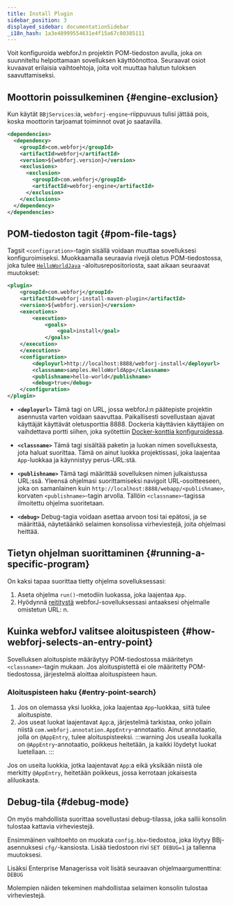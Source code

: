 ```yaml
---
title: Install Plugin
sidebar_position: 3
displayed_sidebar: documentationSidebar
_i18n_hash: 1a3e48999554631e4f15a67c80385111
---
```

Voit konfiguroida webforJ:n projektin POM-tiedoston avulla, joka on suunniteltu helpottamaan sovelluksen käyttöönottoa. Seuraavat osiot kuvaavat erilaisia vaihtoehtoja, joita voit muuttaa halutun tuloksen saavuttamiseksi.

## Moottorin poissulkeminen {#engine-exclusion}

Kun käytät `BBjServices`:ia, `webforj-engine`-riippuvuus tulisi jättää pois, koska moottorin tarjoamat toiminnot ovat jo saatavilla.

```xml
<dependencies>
  <dependency>
    <groupId>com.webforj</groupId>
    <artifactId>webforj</artifactId>
    <version>${webforj.version}</version>
    <exclusions>
      <exclusion>
        <groupId>com.webforj</groupId>
        <artifactId>webforj-engine</artifactId>
      </exclusion>
    </exclusions> 
  </dependency>
</dependencies>
```

## POM-tiedoston tagit {#pom-file-tags}

Tagsit `<configuration>`-tagin sisällä voidaan muuttaa sovelluksesi konfiguroimiseksi. Muokkaamalla seuraavia rivejä oletus POM-tiedostossa, joka tulee [`HelloWorldJava`](https://github.com/webforj/HelloWorldJava) -aloitusrepositoriosta, saat aikaan seuraavat muutokset:

```xml {13-16} showLineNumbers
<plugin>
    <groupId>com.webforj</groupId>
    <artifactId>webforj-install-maven-plugin</artifactId>
    <version>${webforj.version}</version>
    <executions>
        <execution>
            <goals>
                <goal>install</goal>
            </goals>
    </execution>
    </executions>
    <configuration>
        <deployurl>http://localhost:8888/webforj-install</deployurl>
        <classname>samples.HelloWorldApp</classname>
        <publishname>hello-world</publishname>
        <debug>true</debug>
    </configuration>
</plugin>
```

- **`<deployurl>`** Tämä tagi on URL, jossa webforJ:n päätepiste projektin asennusta varten voidaan saavuttaa. Paikallisesti sovellustaan ajavat käyttäjät käyttävät oletusporttia 8888. Dockeria käyttävien käyttäjien on vaihdettava portti siihen, joka syötettiin [Docker-konttia konfiguroidessa](./docker#2-configuration).

- **`<classname>`** Tämä tagi sisältää paketin ja luokan nimen sovelluksesta, jota haluat suorittaa. Tämä on ainut luokka projektissasi, joka laajentaa `App`-luokkaa ja käynnistyy perus-URL:stä.

- **`<publishname>`** Tämä tagi määrittää sovelluksen nimen julkaistussa URL:ssä. Yleensä ohjelmasi suorittamiseksi navigoit URL-osoitteeseen, joka on samanlainen kuin `http://localhost:8888/webapp/<publishname>`, korvaten `<publishname>`-tagin arvolla. Tällöin `<classname>`-tagissa ilmoitettu ohjelma suoritetaan.

- **`<debug>`** Debug-tagia voidaan asettaa arvoon tosi tai epätosi, ja se määrittää, näytetäänkö selaimen konsolissa virheviestejä, joita ohjelmasi heittää. 

## Tietyn ohjelman suorittaminen {#running-a-specific-program}

On kaksi tapaa suorittaa tietty ohjelma sovelluksessasi:

1. Aseta ohjelma `run()`-metodiin luokassa, joka laajentaa `App`.
2. Hyödynnä [reititystä](../../routing/overview) webforJ-sovelluksessasi antaaksesi ohjelmalle omistetun URL: n.

## Kuinka webforJ valitsee aloituspisteen {#how-webforj-selects-an-entry-point}

Sovelluksen aloituspiste määräytyy POM-tiedostossa määritetyn `<classname>`-tagin mukaan. Jos aloituspistettä ei ole määritetty POM-tiedostossa, järjestelmä aloittaa aloituspisteen haun.

### Aloituspisteen haku {#entry-point-search}

1. Jos on olemassa yksi luokka, joka laajentaa `App`-luokkaa, siitä tulee aloituspiste.
2. Jos useat luokat laajentavat `App`:a, järjestelmä tarkistaa, onko jollain niistä `com.webforj.annotation.AppEntry`-annotaatio. Ainut annotaatio, jolla on `@AppEntry`, tulee aloituspisteeksi.
    :::warning
    Jos usealla luokalla on `@AppEntry`-annotaatio, poikkeus heitetään, ja kaikki löydetyt luokat luetellaan.
    :::

Jos on useita luokkia, jotka laajentavat `App`:a eikä yksikään niistä ole merkitty `@AppEntry`, heitetään poikkeus, jossa kerrotaan jokaisesta aliluokasta.

## Debug-tila {#debug-mode}

On myös mahdollista suorittaa sovellustasi debug-tilassa, joka sallii konsolin tulostaa kattavia virheviestejä.

Ensimmäinen vaihtoehto on muokata `config.bbx`-tiedostoa, joka löytyy BBj-asennuksesi `cfg/`-kansiosta. Lisää tiedostoon rivi `SET DEBUG=1` ja tallenna muutoksesi.

Lisäksi Enterprise Managerissa voit lisätä seuraavan ohjelmaargumenttina: `DEBUG`

Molempien näiden tekeminen mahdollistaa selaimen konsolin tulostaa virheviestejä.

